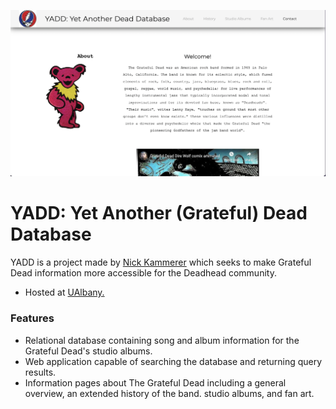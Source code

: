 ![YADD Site Screenshot](images/screenshots/screenshot01.png) 

# YADD: Yet Another (Grateful) Dead Database
YADD is a project made by [Nick Kammerer](mailto:nkammerer@albany.edu) which seeks to make  Grateful Dead information more accessible for the Deadhead community.
- Hosted at [UAlbany.](https://albany.edu/~nk677984/INF201/YADD)

### Features

- Relational database containing song and album information for the Grateful Dead's studio albums.
- Web application capable of searching the database and returning query results.
- Information pages about The Grateful Dead including a general overview, an extended history of the band. studio albums, and fan art. 
